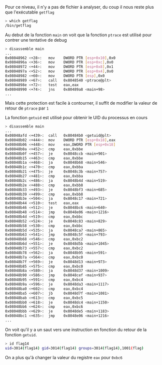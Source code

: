 Pour ce niveau, il n'y a pas de fichier à analyser, du coup il nous reste plus que l'exécutable `getflag`

```bash
> which getflag
/bin/getflag
```

Au debut de la fonction `main` on voit que la fonction `ptrace` est utilisé pour contrer une tentative de debug

```bash
> disassemble main
...
0x08048962 <+28>:	mov    DWORD PTR [esp+0x10],0x0
0x0804896a <+36>:	mov    DWORD PTR [esp+0xc],0x0
0x08048972 <+44>:	mov    DWORD PTR [esp+0x8],0x1
0x0804897a <+52>:	mov    DWORD PTR [esp+0x4],0x0
0x08048982 <+60>:	mov    DWORD PTR [esp],0x0
0x08048989 <+67>:	call   0x8048540 <ptrace@plt>
0x0804898e <+72>:	test   eax,eax
0x08048990 <+74>:	jns    0x80489a8 <main+98>
...
```

Mais cette protection est facile à contourner, il suffit de modifier la valeur de retour de `ptrace` par `1`

La fonction `getuid` est utilisé pour obtenir le UID du processus en cours

```bash
> disassemble main
...
0x08048afd <+439>:	call   0x80484b0 <getuid@plt>
0x08048b02 <+444>:	mov    DWORD PTR [esp+0x18],eax
0x08048b06 <+448>:	mov    eax,DWORD PTR [esp+0x18]
0x08048b0a <+452>:	cmp    eax,0xbbe
0x08048b0f <+457>:	je     0x8048ccb <main+901>
0x08048b15 <+463>:	cmp    eax,0xbbe
0x08048b1a <+468>:	ja     0x8048b68 <main+546>
0x08048b1c <+470>:	cmp    eax,0xbba
0x08048b21 <+475>:	je     0x8048c3b <main+757>
0x08048b27 <+481>:	cmp    eax,0xbba
0x08048b2c <+486>:	ja     0x8048b4d <main+519>
0x08048b2e <+488>:	cmp    eax,0xbb8
0x08048b33 <+493>:	je     0x8048bf3 <main+685>
0x08048b39 <+499>:	cmp    eax,0xbb8
0x08048b3e <+504>:	ja     0x8048c17 <main+721>
0x08048b44 <+510>:	test   eax,eax
0x08048b46 <+512>:	je     0x8048bc6 <main+640>
0x08048b48 <+514>:	jmp    0x8048e06 <main+1216>
0x08048b4d <+519>:	cmp    eax,0xbbc
0x08048b52 <+524>:	je     0x8048c83 <main+829>
0x08048b58 <+530>:	cmp    eax,0xbbc
0x08048b5d <+535>:	ja     0x8048ca7 <main+865>
0x08048b63 <+541>:	jmp    0x8048c5f <main+793>
0x08048b68 <+546>:	cmp    eax,0xbc2
0x08048b6d <+551>:	je     0x8048d5b <main+1045>
0x08048b73 <+557>:	cmp    eax,0xbc2
0x08048b78 <+562>:	ja     0x8048b95 <main+591>
0x08048b7a <+564>:	cmp    eax,0xbc0
0x08048b7f <+569>:	je     0x8048d13 <main+973>
0x08048b85 <+575>:	cmp    eax,0xbc0
0x08048b8a <+580>:	ja     0x8048d37 <main+1009>
0x08048b90 <+586>:	jmp    0x8048cef <main+937>
0x08048b95 <+591>:	cmp    eax,0xbc4
0x08048b9a <+596>:	je     0x8048da3 <main+1117>
0x08048ba0 <+602>:	cmp    eax,0xbc4
0x08048ba5 <+607>:	jb     0x8048d7f <main+1081>
0x08048bab <+613>:	cmp    eax,0xbc5
0x08048bb0 <+618>:	je     0x8048dc4 <main+1150>
0x08048bb6 <+624>:	cmp    eax,0xbc6
0x08048bbb <+629>:	je     0x8048de5 <main+1183>
0x08048bc1 <+635>:	jmp    0x8048e06 <main+1216>
...
```

On voit qu'il y a un saut vers une instruction en fonction du retour de la fonction `getuid`.

```bash
> id flag14
uid=3014(flag14) gid=3014(flag14) groups=3014(flag14),1001(flag)
```

On a plus qu'à changer la valeur du registre `eax` pour `0xbc6`

